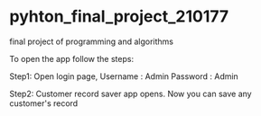 # pyhton_final_project_210177
final project of programming and algorithms

To open the app follow the steps:

Step1:
Open login page,
Username : Admin
Password : Admin

Step2: 
Customer record saver app opens.
Now you can save any customer's record
